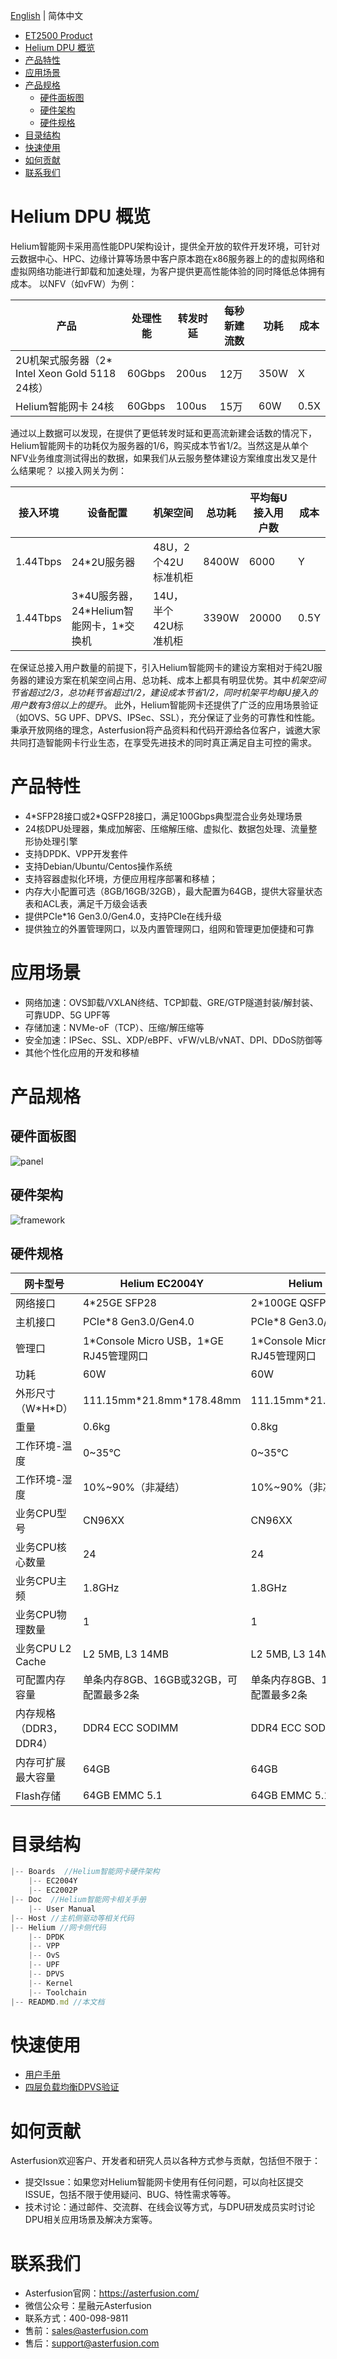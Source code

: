 [English](./README.en.md)  |  简体中文  

- [ET2500 Product](./ET2500/README.en.md)
- [Helium DPU 概览](#intro)
- [产品特性](#features)
- [应用场景](#scene)
- [产品规格](#spec)
  - [硬件面板图](#panel)
  - [硬件架构](#framework)
  - [硬件规格](#hardware)
- [目录结构](#dir)
- [快速使用](#quickuse)
- [如何贡献](#contribute)
- [联系我们](#contact)


<a id="intro"></a>
# Helium DPU 概览
Helium智能网卡采用高性能DPU架构设计，提供全开放的软件开发环境，可针对云数据中心、HPC、边缘计算等场景中客户原本跑在x86服务器上的的虚拟网络和虚拟网络功能进行卸载和加速处理，为客户提供更高性能体验的同时降低总体拥有成本。
以NFV（如vFW）为例：

| 产品 | 处理性能 | 转发时延 | 每秒新建流数|功耗|成本|
|----|---|--|--|--|--|
|2U机架式服务器（2* Intel Xeon Gold 5118 24核）|60Gbps|200us|12万|350W|X|
|Helium智能网卡 24核|60Gbps|100us|15万|60W|0.5X|
 
通过以上数据可以发现，在提供了更低转发时延和更高流新建会话数的情况下，Helium智能网卡的功耗仅为服务器的1/6，购买成本节省1/2。当然这是从单个NFV业务维度测试得出的数据，如果我们从云服务整体建设方案维度出发又是什么结果呢？
以接入网关为例：

|接入环境|设备配置|机架空间|总功耗|平均每U接入用户数|成本|
|--|--|--|--|--|--|
|1.44Tbps|24*2U服务器|48U，2个42U标准机柜|8400W|6000|Y|
|1.44Tbps|3*4U服务器，24\*Helium智能网卡，1\*交换机|14U，半个42U标准机柜|3390W|20000|0.5Y|
 
在保证总接入用户数量的前提下，引入Helium智能网卡的建设方案相对于纯2U服务器的建设方案在机架空间占用、总功耗、成本上都具有明显优势。其中*机架空间节省超过2/3，总功耗节省超过1/2，建设成本节省1/2，同时机架平均每U接入的用户数有3倍以上的提升*。
此外，Helium智能网卡还提供了广泛的应用场景验证（如OVS、5G UPF、DPVS、IPSec、SSL），充分保证了业务的可靠性和性能。秉承开放网络的理念，Asterfusion将产品资料和代码开源给各位客户，诚邀大家共同打造智能网卡行业生态，在享受先进技术的同时真正满足自主可控的需求。

<a id="features"></a>
# 产品特性
- 4\*SFP28接口或2\*QSFP28接口，满足100Gbps典型混合业务处理场景
- 24核DPU处理器，集成加解密、压缩解压缩、虚拟化、数据包处理、流量整形协处理引擎
- 支持DPDK、VPP开发套件
- 支持Debian/Ubuntu/Centos操作系统
- 支持容器虚拟化环境，方便应用程序部署和移植；
- 内存大小配置可选（8GB/16GB/32GB），最大配置为64GB，提供大容量状态表和ACL表，满足千万级会话表
- 提供PCIe*16 Gen3.0/Gen4.0，支持PCIe在线升级
- 提供独立的外置管理网口，以及内置管理网口，组网和管理更加便捷和可靠

<a id="scene"></a>
# 应用场景
- 网络加速：OVS卸载/VXLAN终结、TCP卸载、GRE/GTP隧道封装/解封装、可靠UDP、5G UPF等
- 存储加速：NVMe-oF（TCP）、压缩/解压缩等
- 安全加速：IPSec、SSL、XDP/eBPF、vFW/vLB/vNAT、DPI、DDoS防御等
- 其他个性化应用的开发和移植

<a id="spec"></a>
# 产品规格

<a id="panel"></a>
## 硬件面板图
  ![panel](Boards/panel.png)

<a id="framework"></a>
## 硬件架构
 ![framework](Boards/frameworks.png)
 
<a id="hardware"></a>
## 硬件规格

| 网卡型号 | Helium EC2004Y | Helium EC2002P |
|-----------|----------------|----------------|
| 网络接口     |  4*25GE SFP28| 2*100GE QSFP28|
|主机接口 | PCIe*8 Gen3.0/Gen4.0 |PCIe*8 Gen3.0/Gen4.0 |
|管理口| 1\*Console Micro USB，1*GE RJ45管理网口 | 1\*Console Micro USB，1*GE RJ45管理网口 |
|功耗|60W|60W|
|外形尺寸（W\*H*D）|111.15mm\*21.8mm*178.48mm|111.15mm\*21.8mm*194.35mm|
|重量|0.6kg|0.8kg|
|工作环境-温度| 0~35℃ | 0~35℃|
|工作环境-湿度|10%~90%（非凝结）| 10%~90%（非凝结）|
|业务CPU型号| CN96XX | CN96XX |
|业务CPU核心数量| 24 | 24 |
|业务CPU主频|1.8GHz |1.8GHz|
|业务CPU物理数量| 1 | 1 |
|业务CPU L2 Cache | L2 5MB, L3 14MB |L2 5MB, L3 14MB|
|可配置内存容量|单条内存8GB、16GB或32GB，可配置最多2条|单条内存8GB、16GB或32GB，可配置最多2条|
|内存规格（DDR3，DDR4）|	DDR4 ECC SODIMM|DDR4 ECC SODIMM|
|内存可扩展最大容量|	64GB| 64GB|
|Flash存储|	64GB EMMC 5.1|64GB EMMC 5.1|

<a id="dir"></a>
# 目录结构
```js
|-- Boards  //Helium智能网卡硬件架构
    |-- EC2004Y
    |-- EC2002P
|-- Doc  //Helium智能网卡相关手册
    |-- User Manual
|-- Host //主机侧驱动等相关代码
|-- Helium //网卡侧代码
    |-- DPDK
    |-- VPP
    |-- OvS
    |-- UPF
    |-- DPVS
    |-- Kernel
    |-- Toolchain
|-- READMD.md //本文档
```

<a id="quickuse"></a>
# 快速使用
- [用户手册](Doc/User%20Manual/Helium%20DPU%20%E7%94%A8%E6%88%B7%E6%89%8B%E5%86%8C.pdf)
- [四层负载均衡DPVS验证](https://asterfusion.com/wp-content/uploads/2023/03/%E5%8A%9F%E8%83%BD%E6%BC%94%E7%A4%BA%E8%A7%86%E9%A2%91-DPU%E6%89%A3%E5%8D%A1%E7%9B%B8%E5%85%B3%E5%8A%9F%E8%83%BD%E9%AA%8C%E8%AF%81%EF%BC%88DPVS%EF%BC%89-e-20230224-v1.0.mp4)

<a id="contribute"></a>
# 如何贡献
Asterfusion欢迎客户、开发者和研究人员以各种方式参与贡献，包括但不限于：
- 提交Issue：如果您对Helium智能网卡使用有任何问题，可以向社区提交ISSUE，包括不限于使用疑问、BUG、特性需求等等。
- 技术讨论：通过邮件、交流群、在线会议等方式，与DPU研发成员实时讨论DPU相关应用场景及解决方案等。

<a id="contact"></a>
# 联系我们
- Asterfusion官网：https://asterfusion.com/
- 微信公众号：星融元Asterfusion
- 联系方式：400-098-9811
- 售前：sales@asterfusion.com
- 售后：support@asterfusion.com
